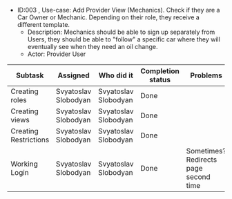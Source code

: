 * ID:003 , Use-case:  Add Provider View (Mechanics). Check if they are a Car Owner or Mechanic. Depending on their role, they receive a different template.
    * Description: Mechanics should be able to sign up separately from Users, they should be able to "follow" a specific car where they will eventually see when they need an oil change.
    * Actor: Provider User
    
| Subtask     | Assigned    | Who did it         | Completion status |  Problems    | 
| ----------- | ----------- | ------------------ | ----------- | ----------- |
| Creating roles |Svyatoslav Slobodyan|Svyatoslav Slobodyan|Done||
| Creating views |Svyatoslav Slobodyan|Svyatoslav Slobodyan|Done||
| Creating Restrictions |Svyatoslav Slobodyan|Svyatoslav Slobodyan|Done||
| Working Login|Svyatoslav Slobodyan|Svyatoslav Slobodyan|Done|Sometimes? Redirects page second time|


